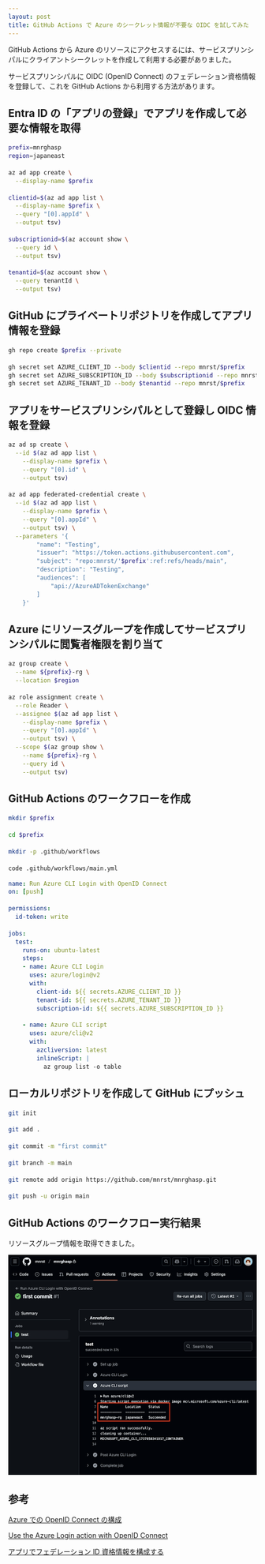 ```yaml
---
layout: post
title: GitHub Actions で Azure のシークレット情報が不要な OIDC を試してみた
---
```


GitHub Actions から Azure のリソースにアクセスするには、サービスプリンシパルにクライアントシークレットを作成して利用する必要がありました。

サービスプリンシパルに OIDC (OpenID Connect) のフェデレーション資格情報を登録して、これを GitHub Actions から利用する方法があります。

## Entra ID の「アプリの登録」でアプリを作成して必要な情報を取得

```bash
prefix=mnrghasp
region=japaneast

az ad app create \
  --display-name $prefix

clientid=$(az ad app list \
  --display-name $prefix \
  --query "[0].appId" \
  --output tsv)

subscriptionid=$(az account show \
  --query id \
  --output tsv)

tenantid=$(az account show \
  --query tenantId \
  --output tsv)
```

## GitHub にプライベートリポジトリを作成してアプリ情報を登録

```bash
gh repo create $prefix --private

gh secret set AZURE_CLIENT_ID --body $clientid --repo mnrst/$prefix
gh secret set AZURE_SUBSCRIPTION_ID --body $subscriptionid --repo mnrst/$prefix
gh secret set AZURE_TENANT_ID --body $tenantid --repo mnrst/$prefix
```

## アプリをサービスプリンシパルとして登録し OIDC 情報を登録

```bash
az ad sp create \
  --id $(az ad app list \
    --display-name $prefix \
    --query "[0].id" \
    --output tsv)

az ad app federated-credential create \
  --id $(az ad app list \
    --display-name $prefix \
    --query "[0].appId" \
    --output tsv) \
  --parameters '{
        "name": "Testing",
        "issuer": "https://token.actions.githubusercontent.com",
        "subject": "repo:mnrst/'$prefix':ref:refs/heads/main",
        "description": "Testing",
        "audiences": [
            "api://AzureADTokenExchange"
        ]
    }'
```

## Azure にリソースグループを作成してサービスプリンシパルに閲覧者権限を割り当て

```bash
az group create \
  --name ${prefix}-rg \
  --location $region

az role assignment create \
  --role Reader \
  --assignee $(az ad app list \
    --display-name $prefix \
    --query "[0].appId" \
    --output tsv) \
  --scope $(az group show \
    --name ${prefix}-rg \
    --query id \
    --output tsv)
```

## GitHub Actions のワークフローを作成

```bash
mkdir $prefix

cd $prefix

mkdir -p .github/workflows

code .github/workflows/main.yml
```

```yml
name: Run Azure CLI Login with OpenID Connect
on: [push]

permissions:
  id-token: write
      
jobs: 
  test:
    runs-on: ubuntu-latest
    steps:
    - name: Azure CLI Login
      uses: azure/login@v2
      with:
        client-id: ${{ secrets.AZURE_CLIENT_ID }}
        tenant-id: ${{ secrets.AZURE_TENANT_ID }}
        subscription-id: ${{ secrets.AZURE_SUBSCRIPTION_ID }}
  
    - name: Azure CLI script
      uses: azure/cli@v2
      with:
        azcliversion: latest
        inlineScript: |
          az group list -o table
```

## ローカルリポジトリを作成して GitHub にプッシュ

```bash
git init

git add .

git commit -m "first commit"

git branch -m main

git remote add origin https://github.com/mnrst/mnrghasp.git

git push -u origin main
```

## GitHub Actions のワークフロー実行結果

リソースグループ情報を取得できました。

![2025-01-26-github-actions-azure-sp-oidc-01.png](/assets/img/2025-01-26-github-actions-azure-sp-oidc-01.png)

## 参考

[Azure での OpenID Connect の構成](https://docs.github.com/ja/actions/security-for-github-actions/security-hardening-your-deployments/configuring-openid-connect-in-azure)

[Use the Azure Login action with OpenID Connect](https://learn.microsoft.com/ja-jp/azure/developer/github/connect-from-azure-openid-connect)

[アプリでフェデレーション ID 資格情報を構成する](https://learn.microsoft.com/ja-jp/entra/workload-id/workload-identity-federation-create-trust?pivots=identity-wif-apps-methods-azcli#configure-a-federated-identity-credential-on-an-app-1)
